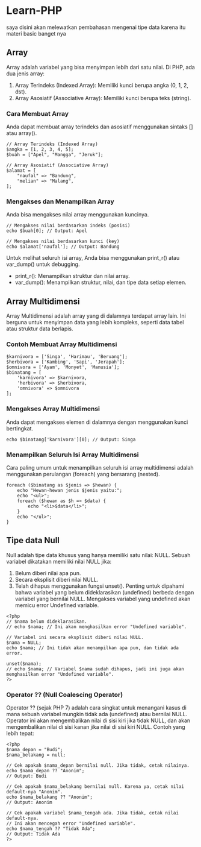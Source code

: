 # Learn-PHP
saya disini akan melewatkan pembahasan mengenai tipe data karena itu materi basic banget nya

## Array
Array adalah variabel yang bisa menyimpan lebih dari satu nilai. Di PHP, ada dua jenis array:
1. Array Terindeks (Indexed Array): Memiliki kunci berupa angka (0, 1, 2, dst).
2. Array Asosiatif (Associative Array): Memiliki kunci berupa teks (string).
### Cara Membuat Array
Anda dapat membuat array terindeks dan asosiatif menggunakan sintaks [] atau array().
```
// Array Terindeks (Indexed Array)
$angka = [1, 2, 3, 4, 5];
$buah = ["Apel", "Mangga", "Jeruk"];

// Array Asosiatif (Associative Array)
$alamat = [
    "naufal" => "Bandung",
    "melian" => "Malang",
];
```
### Mengakses dan Menampilkan Array
Anda bisa mengakses nilai array menggunakan kuncinya.
```
// Mengakses nilai berdasarkan indeks (posisi)
echo $buah[0]; // Output: Apel

// Mengakses nilai berdasarkan kunci (key)
echo $alamat['naufal']; // Output: Bandung
```
Untuk melihat seluruh isi array, Anda bisa menggunakan print_r() atau var_dump() untuk debugging.
- print_r(): Menampilkan struktur dan nilai array.
- var_dump(): Menampilkan struktur, nilai, dan tipe data setiap elemen.

## Array Multidimensi
Array Multidimensi adalah array yang di dalamnya terdapat array lain. Ini berguna untuk menyimpan data yang lebih kompleks, seperti data tabel atau struktur data berlapis.

### Contoh Membuat Array Multidimensi
```
$karnivora = ['Singa', 'Harimau', 'Beruang'];
$herbivora = ['Kambing', 'Sapi', 'Jerapah'];
$omnivora = ['Ayam', 'Monyet', 'Manusia'];
$binatang = [
    'karnivora' => $karnivora,
    'herbivora' => $herbivora,
    'omnivora' => $omnivora
];
```

### Mengakses Array Multidimensi
Anda dapat mengakses elemen di dalamnya dengan menggunakan kunci bertingkat.
```
echo $binatang['karnivora'][0]; // Output: Singa
```

### Menampilkan Seluruh Isi Array Multidimensi
Cara paling umum untuk menampilkan seluruh isi array multidimensi adalah menggunakan perulangan (foreach) yang bersarang (nested).
```
foreach ($binatang as $jenis => $hewan) {
    echo "Hewan-hewan jenis $jenis yaitu:";
    echo "<ul>";
    foreach ($hewan as $h => $data) {
        echo "<li>$data</li>";
    }
    echo "</ul>";
}
```
## Tipe data Null
Null adalah tipe data khusus yang hanya memiliki satu nilai: NULL. Sebuah variabel dikatakan memiliki nilai NULL jika:
1. Belum diberi nilai apa pun.
2. Secara eksplisit diberi nilai NULL.
3. Telah dihapus menggunakan fungsi unset().
Penting untuk dipahami bahwa variabel yang belum dideklarasikan (undefined) berbeda dengan variabel yang bernilai NULL. Mengakses variabel yang undefined akan memicu error Undefined variable.
```
<?php
// $nama belum dideklarasikan.
// echo $nama; // Ini akan menghasilkan error "Undefined variable".

// Variabel ini secara eksplisit diberi nilai NULL.
$nama = NULL;
echo $nama; // Ini tidak akan menampilkan apa pun, dan tidak ada error.

unset($nama);
// echo $nama; // Variabel $nama sudah dihapus, jadi ini juga akan menghasilkan error "Undefined variable".
?>
```
### Operator ?? (Null Coalescing Operator)
Operator ?? (sejak PHP 7) adalah cara singkat untuk menangani kasus di mana sebuah variabel mungkin tidak ada (undefined) atau bernilai NULL. Operator ini akan mengembalikan nilai di sisi kiri jika tidak NULL, dan akan mengembalikan nilai di sisi kanan jika nilai di sisi kiri NULL.
Contoh yang lebih tepat:
```
<?php
$nama_depan = "Budi";
$nama_belakang = null;

// Cek apakah $nama_depan bernilai null. Jika tidak, cetak nilainya.
echo $nama_depan ?? "Anonim";
// Output: Budi

// Cek apakah $nama_belakang bernilai null. Karena ya, cetak nilai default-nya "Anonim".
echo $nama_belakang ?? "Anonim";
// Output: Anonim

// Cek apakah variabel $nama_tengah ada. Jika tidak, cetak nilai default-nya.
// Ini akan mencegah error "Undefined variable".
echo $nama_tengah ?? "Tidak Ada";
// Output: Tidak Ada
?>
```
